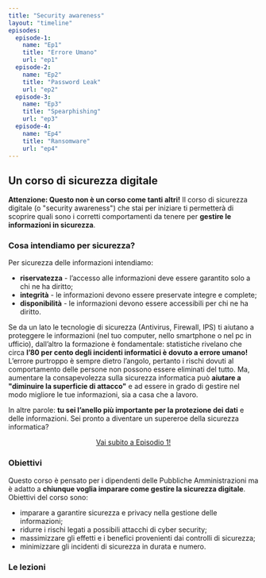 ```yaml
---
title: "Security awareness"
layout: "timeline"
episodes:
  episode-1:
    name: "Ep1"
    title: "Errore Umano" 
    url: "ep1"
  episode-2:
    name: "Ep2"
    title: "Password Leak" 
    url: "ep2"
  episode-3:
    name: "Ep3"
    title: "Spearphishing"
    url: "ep3"
  episode-4:
    name: "Ep4"
    title: "Ransomware" 
    url: "ep4"
---
```


## Un corso di sicurezza digitale

**Attenzione: Questo non è un corso come tanti altri!**
Il corso di sicurezza digitale (o "security awareness") che stai per iniziare ti permetterà di scoprire quali sono i corretti comportamenti da tenere per **gestire le informazioni in sicurezza**.

### Cosa intendiamo per sicurezza?
Per sicurezza delle informazioni intendiamo:

- **riservatezza** - l’accesso alle informazioni deve essere garantito solo a chi ne ha diritto;
- **integrità** - le informazioni devono essere preservate integre e complete;
- **disponibilità** - le informazioni devono essere accessibili per chi ne ha diritto.

Se da un lato le tecnologie di sicurezza (Antivirus, Firewall, IPS) ti aiutano a proteggere le informazioni (nel tuo computer, nello smartphone o nel pc in ufficio), dall’altro la formazione è fondamentale: statistiche rivelano che circa **l’80 per cento degli incidenti informatici è dovuto a errore umano!** 
L’errore purtroppo è sempre dietro l’angolo, pertanto i rischi dovuti al comportamento delle persone non possono essere eliminati del tutto. Ma, aumentare la consapevolezza sulla sicurezza informatica può **aiutare a "diminuire la superficie di attacco"** e ad essere in grado di gestire nel modo migliore le tue informazioni, sia a casa che a lavoro.

In altre parole: **tu sei l’anello più importante per la protezione dei dati** e delle informazioni. Sei pronto a diventare un supereroe della sicurezza informatica? 

<center><a href="ep1" class="btn btn-primary pl-5 pr-5 mt-1 mt-md-4">Vai subito a Episodio 1!</a></center>


### Obiettivi
Questo corso è pensato per i dipendenti delle Pubbliche Amministrazioni ma è adatto a **chiunque voglia imparare come gestire la sicurezza digitale**. Obiettivi del corso sono:

- imparare a garantire sicurezza e privacy nella gestione delle informazioni;
- ridurre i rischi legati a possibili attacchi di cyber security;
- massimizzare gli effetti e i benefici provenienti dai controlli di sicurezza;
- minimizzare gli incidenti di sicurezza in durata e numero.


### Le lezioni